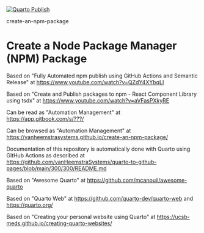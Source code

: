 [![Quarto Publish](https://github.com/vanHeemstraSystems/create-an-npm-package/actions/workflows/publish.yml/badge.svg)](https://github.com/vanHeemstraSystems/create-an-npm-package/actions/workflows/publish.yml)

create-an-npm-package
# Create a Node Package Manager (NPM) Package

Based on "Fully Automated npm publish using GitHub Actions and Semantic Release" at https://www.youtube.com/watch?v=QZdY4XYbqLI

Based on "Create and Publish packages to npm - React Component Library using tsdx" at https://www.youtube.com/watch?v=aVFasPXkyRE

Can be read as "Automation Management" at https://app.gitbook.com/s/???/

Can be browsed as "Automation Management" at https://vanheemstrasystems.github.io/create-an-npm-package/

Documentation of this repository is automatically done with Quarto using GitHub Actions as described at https://github.com/vanHeemstraSystems/quarto-to-github-pages/blob/main/300/300/README.md

Based on "Awesome Quarto" at https://github.com/mcanouil/awesome-quarto

Based on "Quarto Web" at https://github.com/quarto-dev/quarto-web and https://quarto.org/

Based on "Creating your personal website using Quarto" at https://ucsb-meds.github.io/creating-quarto-websites/
